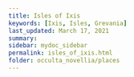```yaml
---
title: Isles of Ixis
keywords: [Ixis, Isles, Grevania]
last_updated: March 17, 2021
summary: 
sidebar: mydoc_sidebar
permalink: isles_of_ixis.html
folder: occulta_novellia/places
---
```

